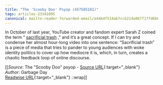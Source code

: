 ```yaml
---
title: "The 'Scooby Doo' Psyop (457585181)"
tags: articles-23341095
canonical: mailto:reader-forwarded-email/a44b4f514ab7ccb214e067f17fd6b643
---
```


In October of last year, YouTube creator and fandom expert Sarah Z coined the term “ [sacrificial trash](https://substack.com/redirect/76bb3cb9-f409-4fe2-b605-6e67a21b2164?j=eyJ1IjoiMXlmdTFqIn0.qYv5NVQwodvs9yAW1b9IqXxz-UTiPAUp4JXaRMXUArU) ,” and it’s a great concept. If I can try and condense her almost hour-long video into one sentence: “Sacrificial trash” is a piece of media that tries to pander to young audiences with woke identity politics to cover up how mediocre it is, which, in turn, creates a chaotic feedback loop of online discourse.


[[_Source_: The "Scooby Doo" psyop - [Source URL](mailto:reader-forwarded-email/a44b4f514ab7ccb214e067f17fd6b643){:target="_blank"}<br>
_Author_: Garbage Day<br>
[Readwise URL](https://readwise.io/open/457585181){:target="_blank"}
::wrap]]